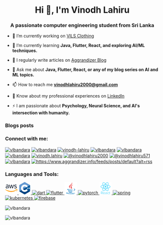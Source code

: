 <h1 align="center">Hi 👋, I'm Vinodh Lahiru</h1>
<h3 align="center">A passionate computer engineering student from Sri Lanka</h3>

- 🔭 I’m currently working on [VILS Clothing](https://github.com/vlbandara/VILS_CLOTHING)

- 🌱 I’m currently learning **Java, Flutter, React, and exploring AI/ML techniques.**

- 📝 I regularly write articles on [Aggrandizer Blog](https://aggrandizer.info)

- 💬 Ask me about **Java, Flutter, React, or any of my blog series on AI and ML topics.**

- 📫 How to reach me **vinodhlahiru2000@gmail.com**

- 📄 Know about my professional experiences on [LinkedIn](https://www.linkedin.com/in/vinodh-lahiru-671b8619a/)

- ⚡ I am passionate about **Psychology, Neural Science, and AI's intersection with humanity.**

### Blogs posts
<!-- BLOG-POST-LIST:START -->
<!-- BLOG-POST-LIST:END -->

<h3 align="left">Connect with me:</h3>
<p align="left">
<a href="https://codepen.io/vlbandara" target="_blank"><img align="center" src="https://raw.githubusercontent.com/rahuldkjain/github-profile-readme-generator/master/src/images/icons/Social/codepen.svg" alt="vlbandara" height="30" width="40" /></a>
<a href="https://dev.to/vlbandara" target="_blank"><img align="center" src="https://raw.githubusercontent.com/rahuldkjain/github-profile-readme-generator/master/src/images/icons/Social/devto.svg" alt="vlbandara" height="30" width="40" /></a>
<a href="https://linkedin.com/in/vinodh-lahiru" target="_blank"><img align="center" src="https://raw.githubusercontent.com/rahuldkjain/github-profile-readme-generator/master/src/images/icons/Social/linked-in-alt.svg" alt="vinodh-lahiru" height="30" width="40" /></a>
<a href="https://stackoverflow.com/users/vlbandara" target="_blank"><img align="center" src="https://raw.githubusercontent.com/rahuldkjain/github-profile-readme-generator/master/src/images/icons/Social/stack-overflow.svg" alt="vlbandara" height="30" width="40" /></a>
<a href="https://codesandbox.io/u/vlbandara" target="_blank"><img align="center" src="https://raw.githubusercontent.com/rahuldkjain/github-profile-readme-generator/master/src/images/icons/Social/codesandbox.svg" alt="vlbandara" height="30" width="40" /></a>
<a href="https://kaggle.com/vlbandara" target="_blank"><img align="center" src="https://raw.githubusercontent.com/rahuldkjain/github-profile-readme-generator/master/src/images/icons/Social/kaggle.svg" alt="vlbandara" height="30" width="40" /></a>
<a href="https://facebook.com/vinodh.lahiru" target="_blank"><img align="center" src="https://raw.githubusercontent.com/rahuldkjain/github-profile-readme-generator/master/src/images/icons/Social/facebook.svg" alt="vinodh.lahiru" height="30" width="40" /></a>
<a href="https://medium.com/@vinodhlahiru2000" target="_blank"><img align="center" src="https://raw.githubusercontent.com/rahuldkjain/github-profile-readme-generator/master/src/images/icons/Social/medium.svg" alt="@vinodhlahiru2000" height="30" width="40" /></a>
<a href="https://www.youtube.com/@vinodhlahiru571" target="_blank"><img align="center" src="https://raw.githubusercontent.com/rahuldkjain/github-profile-readme-generator/master/src/images/icons/Social/youtube.svg" alt="@vinodhlahiru571" height="30" width="40" /></a>
<a href="https://www.codechef.com/users/vlbandara" target="_blank"><img align="center" src="https://cdn.jsdelivr.net/npm/simple-icons@3.1.0/icons/codechef.svg" alt="vlbandara" height="30" width="40" /></a>
<a href="https://www.aggrandizer.info/feeds/posts/default?alt=rss" target="_blank"><img align="center" src="https://raw.githubusercontent.com/rahuldkjain/github-profile-readme-generator/master/src/images/icons/Social/rss.svg" alt="https://www.aggrandizer.info/feeds/posts/default?alt=rss" height="30" width="40" /></a>
</p>

<h3 align="left">Languages and Tools:</h3>
<p align="left"> 
<a href="https://aws.amazon.com" target="_blank"><img src="https://raw.githubusercontent.com/devicons/devicon/master/icons/amazonwebservices/amazonwebservices-original-wordmark.svg" alt="aws" width="40" height="40"/> </a>
<a href="https://www.w3schools.com/cpp/" target="_blank"><img src="https://raw.githubusercontent.com/devicons/devicon/master/icons/cplusplus/cplusplus-original.svg" alt="cplusplus" width="40" height="40"/> </a>
<a href="https://dart.dev" target="_blank"><img src="https://www.vectorlogo.zone/logos/dartlang/dartlang-icon.svg" alt="dart" width="40" height="40"/> </a>
<a href="https://flutter.dev" target="_blank"><img src="https://www.vectorlogo.zone/logos/flutterio/flutterio-icon.svg" alt="flutter" width="40" height="40"/> </a>
<a href="https://www.java.com" target="_blank"><img src="https://raw.githubusercontent.com/devicons/devicon/master/icons/java/java-original.svg" alt="java" width="40" height="40"/> </a>
<a href="https://pytorch.org/" target="_blank"><img src="https://www.vectorlogo.zone/logos/pytorch/pytorch-icon.svg" alt="pytorch" width="40" height="40"/> </a>
<a href="https://reactjs.org/" target="_blank"><img src="https://raw.githubusercontent.com/devicons/devicon/master/icons/react/react-original-wordmark.svg" alt="react" width="40" height="40"/> </a>
<a href="https://spring.io/" target="_blank"><img src="https://www.vectorlogo.zone/logos/springio/springio-icon.svg" alt="spring" width="40" height="40"/> </a>
<a href="https://kubernetes.io" target="_blank"><img src="https://www.vectorlogo.zone/logos/kubernetes/kubernetes-icon.svg" alt="kubernetes" width="40" height="40"/> </a>
<a href="https://firebase.google.com/" target="_blank"><img src="https://www.vectorlogo.zone/logos/firebase/firebase-icon.svg" alt="firebase" width="40" height="40"/> </a>
</p>

<p><img align="center" src="https://github-readme-stats.vercel.app/api/top-langs?username=vlbandara&show_icons=true&locale=en&layout=compact" alt="vlbandara" /></p>

<p><img align="center" src="https://github-readme-streak-stats.herokuapp.com/?user=vlbandara&" alt="vlbandara" /></p>
